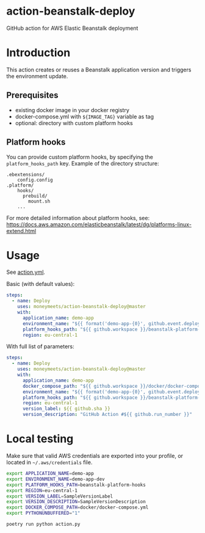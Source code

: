 # action-beanstalk-deploy

GitHub action for AWS Elastic Beanstalk deployment

# Introduction

This action creates or reuses a Beanstalk application version and triggers the environment update.

## Prerequisites

* existing docker image in your docker registry
* docker-compose.yml with `${IMAGE_TAG}` variable as tag
* optional: directory with custom platform hooks

## Platform hooks

You can provide custom platform hooks, by specifying the `platform_hooks_path` key.
Example of the directory structure:

```
.ebextensions/
    config.config
.platform/
    hooks/
      prebuild/
        mount.sh
    ...
```

For more detailed information about platform hooks, see: https://docs.aws.amazon.com/elasticbeanstalk/latest/dg/platforms-linux-extend.html

# Usage

See [action.yml](action.yml).

Basic (with default values):

```yaml
steps:
  - name: Deploy
    uses: moneymeets/action-beanstalk-deploy@master
    with:
      application_name: demo-app
      environment_name: "${{ format('demo-app-{0}', github.event.deployment.environment) }}"
      platform_hooks_path: "${{ github.workspace }}/beanstalk-platform-hooks"
      region: eu-central-1
```

With full list of parameters:

```yaml
steps:
  - name: Deploy
    uses: moneymeets/action-beanstalk-deploy@master
    with:
      application_name: demo-app
      docker_compose_path: "${{ github.workspace }}/docker/docker-compose.yml"
      environment_name: "${{ format('demo-app-{0}', github.event.deployment.environment) }}"
      platform_hooks_path: "${{ github.workspace }}/beanstalk-platform-hooks"
      region: eu-central-1
      version_label: ${{ github.sha }}
      version_description: "GitHub Action #${{ github.run_number }}"

```

# Local testing
Make sure that valid AWS credentials are exported into your profile, or located in `~/.aws/credentials` file.

```bash
export APPLICATION_NAME=demo-app
export ENVIRONMENT_NAME=demo-app-dev
export PLATFORM_HOOKS_PATH=beanstalk-platform-hooks
export REGION=eu-central-1
export VERSION_LABEL=SampleVersionLabel
export VERSION_DESCRIPTION=SampleVersionDescription
export DOCKER_COMPOSE_PATH=docker/docker-compose.yml
export PYTHONUNBUFFERED="1"

poetry run python action.py
```
